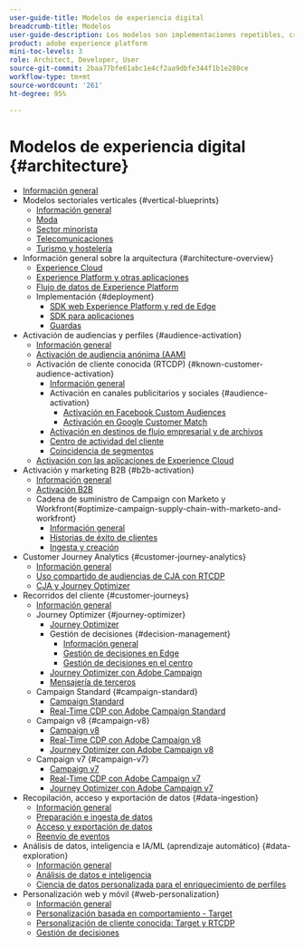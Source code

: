```yaml
---
user-guide-title: Modelos de experiencia digital
breadcrumb-title: Modelos
user-guide-description: Los modelos son implementaciones repetibles, creadas para solucionar problemas empresariales existentes y que contienen diagramas de arquitectura, consideraciones técnicas y enlaces a documentación relevante.
product: adobe experience platform
mini-toc-levels: 3
role: Architect, Developer, User
source-git-commit: 2baa77bfe61abc1e4cf2aa9dbfe344f1b1e280ce
workflow-type: tm+mt
source-wordcount: '261'
ht-degree: 95%

---
```



# Modelos de experiencia digital {#architecture}

+ [Información general](/help/blueprints/overview.md)
+ Modelos sectoriales verticales {#vertical-blueprints}
   + [Información general](/help/blueprints/vertical-blueprints/overview.md)
   + [Moda](/help/blueprints/vertical-blueprints/apparel.md)
   + [Sector minorista](/help/blueprints/vertical-blueprints/retail.md)
   + [Telecomunicaciones](/help/blueprints/vertical-blueprints/telecommunications.md)
   + [Turismo y hostelería](/help/blueprints/vertical-blueprints/travel-hospitality.md)
+ Información general sobre la arquitectura {#architecture-overview}
   + [Experience Cloud](/help/blueprints/experience-platform/experience-cloud.md)
   + [Experience Platform y otras aplicaciones](/help/blueprints/experience-platform/platform-applications.md)
   + [Flujo de datos de Experience Platform](/help/blueprints/experience-platform/platform-data-flow.md)
   + Implementación {#deployment}
      + [SDK web Experience Platform y red de Edge](/help/blueprints/experience-platform/deployment/websdk.md)
      + [SDK para aplicaciones](/help/blueprints/experience-platform/deployment/appsdk.md)
      + [Guardas](/help/blueprints/experience-platform/deployment/guardrails.md)
+ Activación de audiencias y perfiles {#audience-activation}
   + [Información general](/help/blueprints/audience-activation/overview.md)
   + [Activación de audiencia anónima    (AAM)](/help/blueprints/audience-activation/anonymous.md)
   + Activación de cliente conocida (RTCDP) {#known-customer-audience-activation}
      + [Información general](/help/blueprints/audience-activation/known.md)
      + Activación en canales publicitarios y sociales {#audience-activation}
         + [Activación en Facebook Custom Audiences](/help/blueprints/audience-activation/destinations/facebook.md)
         + [Activación en Google Customer Match](/help/blueprints/audience-activation/destinations/gcm.md)
      + [Activación en destinos de flujo empresarial y de archivos](/help/blueprints/audience-activation/enterprise-destinations.md)
      + [Centro de actividad del cliente](/help/blueprints/audience-activation/customer-activity.md)
      + [Coincidencia de segmentos](/help/blueprints/audience-activation/segment-match.md)
   + [Activación con las aplicaciones de Experience Cloud](/help/blueprints/audience-activation/platform-and-applications.md)
+ Activación y marketing B2B {#b2b-activation}
   + [Información general](/help/blueprints/b2b/overview.md)
   + [Activación B2B](/help/blueprints/b2b/b2bactivation.md)
   + Cadena de suministro de Campaign con Marketo y Workfront{#optimize-campaign-supply-chain-with-marketo-and-workfront}
      + [Información general](/help/blueprints/b2b/campaign-supply-chain/overview.md)
      + [Historias de éxito de clientes](/help/blueprints/b2b/campaign-supply-chain/customer-success-stories.md)
      + [Ingesta y creación](/help/blueprints/b2b/campaign-supply-chain/intake-and-create.md)
+ Customer Journey Analytics {#customer-journey-analytics}
   + [Información general](/help/blueprints/customer-journey-analytics/overview.md)
   + [Uso compartido de audiencias de CJA con RTCDP](/help/blueprints/customer-journey-analytics/cja-rtcdp.md)
   + [CJA y Journey Optimizer](/help/blueprints/customer-journey-analytics/cja-ajo.md)
+ Recorridos del cliente {#customer-journeys}
   + [Información general](/help/blueprints/customer-journeys/overview.md)
   + Journey Optimizer {#journey-optimizer}
      + [Journey Optimizer](/help/blueprints/customer-journeys/journey-optimizer.md)
      + Gestión de decisiones {#decision-management}
         + [Información general](/help/blueprints/customer-journeys/decision_management/decision-management-overview.md)
         + [Gestión de decisiones en Edge](/help/blueprints/customer-journeys/decision_management/decision-management-edge.md)
         + [Gestión de decisiones en el centro](/help/blueprints/customer-journeys/decision_management/decision-management-hub.md)
      + [Journey Optimizer con Adobe Campaign](/help/blueprints/customer-journeys/ajo-and-campaign.md)
      + [Mensajería de terceros](/help/blueprints/customer-journeys/3rd-party-messaging.md)
   + Campaign Standard {#campaign-standard}
      + [Campaign Standard](https://experienceleague.adobe.com/docs/campaign-standard.html?lang=es)
      + [Real-Time CDP con Adobe Campaign Standard](https://experienceleague.adobe.com/docs/campaign-standard/using/integrating-with-adobe-cloud/adobe-experience-platform/aep-sources-destinations/get-started-sources-destinations.html?lang=es)
   + Campaign v8 {#campaign-v8}
      + [Campaign v8](/help/blueprints/customer-journeys/campaign-v8.md)
      + [Real-Time CDP con Adobe Campaign v8](/help/blueprints/customer-journeys/rtcdp-and-campaign-v8.md)
      + [Journey Optimizer con Adobe Campaign v8](/help/blueprints/customer-journeys/ajo-and-campaign-v8.md)
   + Campaign v7 {#campaign-v7}
      + [Campaign v7](/help/blueprints/customer-journeys/campaign-v7.md)
      + [Real-Time CDP con Adobe Campaign    v7](/help/blueprints/customer-journeys/rtcdp-and-campaign.md)
      + [Journey Optimizer con Adobe Campaign v7](/help/blueprints/customer-journeys/ajo-and-campaign-v7.md)
+ Recopilación, acceso y exportación de datos {#data-ingestion}
   + [Información general](/help/blueprints/data-ingestion/overview.md)
   + [Preparación e ingesta de datos](/help/blueprints/data-ingestion/ingestion.md)
   + [Acceso y exportación de datos](/help/blueprints/data-ingestion/egress.md)
   + [Reenvío de eventos](/help/blueprints/data-ingestion/server-side-collection.md)
+ Análisis de datos, inteligencia e IA/ML (aprendizaje automático) {#data-exploration}
   + [Información general](/help/blueprints/data-insights/overview.md)
   + [Análisis de datos e inteligencia](/help/blueprints/data-insights/analysis.md)
   + [Ciencia de datos personalizada para el enriquecimiento de perfiles](/help/blueprints/data-insights/data-science.md)
+ Personalización web y móvil {#web-personalization}
   + [Información general](/help/blueprints/web-personalization/overview.md)
   + [Personalización basada en comportamiento    - Target](/help/blueprints/web-personalization/behavioral.md)
   + [Personalización de cliente conocida: Target y RTCDP](/help/blueprints/web-personalization/known-personalization.md)
   + [Gestión de decisiones](/help/blueprints/web-personalization/decision-management-edge.md)